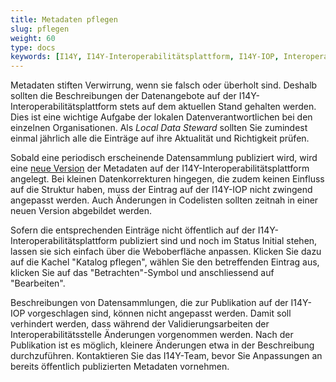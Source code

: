 ```yaml
---
title: Metadaten pflegen
slug: pflegen
weight: 60
type: docs
keywords: [I14Y, I14Y-Interoperabilitätsplattform, I14Y-IOP, Interoperabilität, Datenpflege, Daten pflegen, Local Data Steward, Schweiz]
---
```


Metadaten stiften Verwirrung, wenn sie falsch oder überholt sind. Deshalb sollten die Beschreibungen der Datenangebote auf der I14Y-Interoperabilitätsplattform stets auf dem aktuellen Stand gehalten werden. Dies ist eine wichtige Aufgabe der lokalen Datenverantwortlichen bei den einzelnen Organisationen. Als _Local Data Steward_ sollten Sie zumindest einmal jährlich alle die Einträge auf ihre Aktualität und Richtigkeit prüfen.

Sobald eine periodisch erscheinende Datensammlung publiziert wird, wird eine [neue Version](/de/4_publikation/1_katalog/6_datenpflege/versionierung) der Metadaten auf der I14Y-Interoperabilitätsplattform angelegt. Bei kleinen Datenkorrekturen hingegen, die zudem keinen Einfluss auf die Struktur haben, muss der Eintrag auf der I14Y-IOP nicht zwingend angepasst werden. Auch Änderungen in Codelisten sollten zeitnah in einer neuen Version abgebildet werden. 

Sofern die entsprechenden Einträge nicht öffentlich auf der I14Y-Interoperabilitätsplattform publiziert sind und noch im Status Initial stehen, lassen sie sich einfach über die Weboberfläche anpassen. Klicken Sie dazu auf die Kachel "Katalog pflegen", wählen Sie den betreffenden Eintrag aus, klicken Sie auf das "Betrachten"-Symbol und anschliessend auf "Bearbeiten". 

Beschreibungen von Datensammlungen, die zur Publikation auf der I14Y-IOP vorgeschlagen sind, können nicht angepasst werden. Damit soll verhindert werden, dass  während der Validierungsarbeiten der Interoperabilitätsstelle Änderungen vorgenommen werden. Nach der Publikation ist es möglich, kleinere Änderungen etwa in der Beschreibung durchzuführen. Kontaktieren Sie das I14Y-Team, bevor Sie Anpassungen an bereits öffentlich publizierten Metadaten vornehmen.